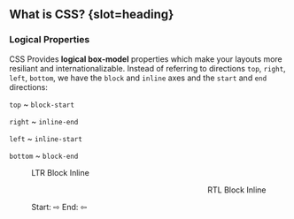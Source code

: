 ## What is CSS? {slot=heading}

### Logical Properties

CSS Provides **logical box-model** properties which make your layouts more 
resiliant and internationalizable. Instead of referring to directions `top`, 
`right`, `left`, `bottom`, we have the `block` and `inline` axes and the `start` 
and `end` directions:

`top`
~ `block-start`

`right`
~ `inline-end`

`left`
~ `inline-start`

`bottom`
~ `block-end`

<figure>
  <p>LTR
    <span class="block-axis">Block</span>
    <span class="inline-axis">Inline</span>
  </p>
  <p dir="rtl">RTL
    <span class="block-axis">Block</span>
    <span class="inline-axis">Inline</span>
  </p>
  <figcaption>
    Start: <span class="start">⇨</span>
    End: <span class="end">⇦</span>
  </figcaption>
</figure>
